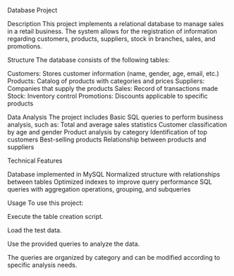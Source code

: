 Database Project

Description
This project implements a relational database to manage sales in a retail business. The system allows for the registration of information regarding customers, products, suppliers, stock in branches, sales, and promotions.

Structure
The database consists of the following tables:

Customers: Stores customer information (name, gender, age, email, etc.)
Products: Catalog of products with categories and prices
Suppliers: Companies that supply the products
Sales: Record of transactions made
Stock: Inventory control
Promotions: Discounts applicable to specific products

Data Analysis
The project includes Basic SQL queries to perform business analysis, such as:
Total and average sales statistics
Customer classification by age and gender
Product analysis by category
Identification of top customers
Best-selling products
Relationship between products and suppliers

Technical Features

Database implemented in MySQL
Normalized structure with relationships between tables
Optimized indexes to improve query performance
SQL queries with aggregation operations, grouping, and subqueries

Usage
To use this project:

Execute the table creation script.

Load the test data.

Use the provided queries to analyze the data.

The queries are organized by category and can be modified according to specific analysis needs.

